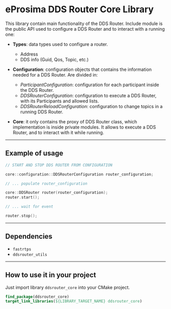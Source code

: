 # eProsima DDS Router Core Library

This library contain main functionality of the DDS Router.
Include module is the public API used to configure a DDS Router and to interact with a running one:

* **Types**: data types used to configure a router.
  * Address
  * DDS info (Guid, Qos, Topic, etc.)

* **Configuration**: configuration objects that contains the information needed for a DDS Router. Are divided in:
  * *ParticipantConfiguration*: configuration for each participant inside the DDS Router.
  * *DDSRouterConfiguration*: configuration to execute a DDS Router, with its Participants and allowed lists.
  * *DDSRouterReloadConfiguration*: configuration to change topics in a running DDS Router.

* **Core**: it only contains the proxy of DDS Router class, which implementation is inside private modules.
  It allows to execute a DDS Router, and to interact with it while running.

---

## Example of usage

```cpp
// START AND STOP DDS ROUTER FROM CONFIGURATION

core::configuration::DDSRouterConfiguration router_configuration;

// ... populate router_configuration

core::DDSRouter router(router_configuration);
router.start();

// ... wait for event

router.stop();
```

---

## Dependencies

* `fastrtps`
* `ddsrouter_utils`

---

## How to use it in your project

Just import library `ddsrouter_core` into your CMake project.

```cmake
find_package(ddsrouter_core)
target_link_libraries(${LIBRARY_TARGET_NAME} ddsrouter_core)
```
